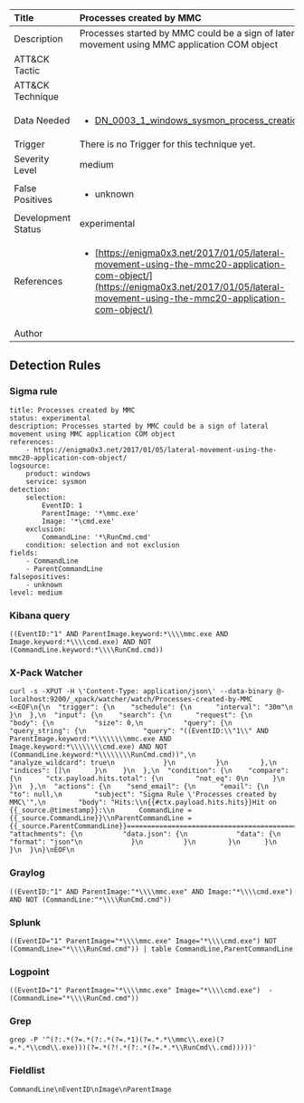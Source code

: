 | Title                | Processes created by MMC                                                                                                                                                 |
|:---------------------|:------------------------------------------------------------------------------------------------------------------------------------------------------------|
| Description          | Processes started by MMC could be a sign of lateral movement using MMC application COM object                                                                                                                                           |
| ATT&amp;CK Tactic    | <ul></ul>  |
| ATT&amp;CK Technique | <ul></ul>                             |
| Data Needed          | <ul><li>[DN_0003_1_windows_sysmon_process_creation](../Data_Needed/DN_0003_1_windows_sysmon_process_creation.md)</li></ul>                                                         |
| Trigger              |  There is no Trigger for this technique yet.  |
| Severity Level       | medium                                                                                                                                                 |
| False Positives      | <ul><li>unknown</li></ul>                                                                  |
| Development Status   | experimental                                                                                                                                                |
| References           | <ul><li>[https://enigma0x3.net/2017/01/05/lateral-movement-using-the-mmc20-application-com-object/](https://enigma0x3.net/2017/01/05/lateral-movement-using-the-mmc20-application-com-object/)</li></ul>                                                          |
| Author               |                                                                                                                                                 |


## Detection Rules

### Sigma rule

```
title: Processes created by MMC 
status: experimental
description: Processes started by MMC could be a sign of lateral movement using MMC application COM object 
references:
    - https://enigma0x3.net/2017/01/05/lateral-movement-using-the-mmc20-application-com-object/
logsource:
    product: windows
    service: sysmon
detection:
    selection:
        EventID: 1
        ParentImage: '*\mmc.exe'
        Image: '*\cmd.exe'
    exclusion:
        CommandLine: '*\RunCmd.cmd'
    condition: selection and not exclusion
fields:
    - CommandLine
    - ParentCommandLine
falsepositives:
    - unknown
level: medium

```





### Kibana query

```
((EventID:"1" AND ParentImage.keyword:*\\\\mmc.exe AND Image.keyword:*\\\\cmd.exe) AND NOT (CommandLine.keyword:*\\\\RunCmd.cmd))
```





### X-Pack Watcher

```
curl -s -XPUT -H \'Content-Type: application/json\' --data-binary @- localhost:9200/_xpack/watcher/watch/Processes-created-by-MMC <<EOF\n{\n  "trigger": {\n    "schedule": {\n      "interval": "30m"\n    }\n  },\n  "input": {\n    "search": {\n      "request": {\n        "body": {\n          "size": 0,\n          "query": {\n            "query_string": {\n              "query": "((EventID:\\"1\\" AND ParentImage.keyword:*\\\\\\\\mmc.exe AND Image.keyword:*\\\\\\\\cmd.exe) AND NOT (CommandLine.keyword:*\\\\\\\\RunCmd.cmd))",\n              "analyze_wildcard": true\n            }\n          }\n        },\n        "indices": []\n      }\n    }\n  },\n  "condition": {\n    "compare": {\n      "ctx.payload.hits.total": {\n        "not_eq": 0\n      }\n    }\n  },\n  "actions": {\n    "send_email": {\n      "email": {\n        "to": null,\n        "subject": "Sigma Rule \'Processes created by MMC\'",\n        "body": "Hits:\\n{{#ctx.payload.hits.hits}}Hit on {{_source.@timestamp}}:\\n      CommandLine = {{_source.CommandLine}}\\nParentCommandLine = {{_source.ParentCommandLine}}================================================================================\\n{{/ctx.payload.hits.hits}}",\n        "attachments": {\n          "data.json": {\n            "data": {\n              "format": "json"\n            }\n          }\n        }\n      }\n    }\n  }\n}\nEOF\n
```





### Graylog

```
((EventID:"1" AND ParentImage:"*\\\\mmc.exe" AND Image:"*\\\\cmd.exe") AND NOT (CommandLine:"*\\\\RunCmd.cmd"))
```





### Splunk

```
((EventID="1" ParentImage="*\\\\mmc.exe" Image="*\\\\cmd.exe") NOT (CommandLine="*\\\\RunCmd.cmd")) | table CommandLine,ParentCommandLine
```





### Logpoint

```
((EventID="1" ParentImage="*\\\\mmc.exe" Image="*\\\\cmd.exe")  -(CommandLine="*\\\\RunCmd.cmd"))
```





### Grep

```
grep -P '^(?:.*(?=.*(?:.*(?=.*1)(?=.*.*\\mmc\\.exe)(?=.*.*\\cmd\\.exe)))(?=.*(?!.*(?:.*(?=.*.*\\RunCmd\\.cmd)))))'
```





### Fieldlist

```
CommandLine\nEventID\nImage\nParentImage
```

